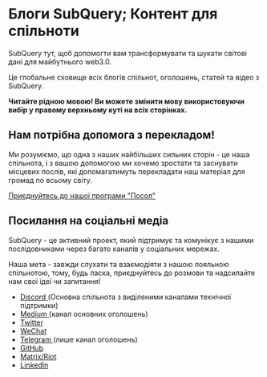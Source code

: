 # Блоги SubQuery; Контент для спільноти

SubQuery тут, щоб допомогти вам трансформувати та шукати світові дані для майбутнього web3.0.

Це глобальне сховище всіх блогів спільнот, оголошень, статей та відео з SubQuery.

**Читайте рідною мовою! Ви можете змінити мову використовуючи вибір у правому верхньому куті на всіх сторінках.**

## Нам потрібна допомога з перекладом!

Ми розуміємо, що одна з наших найбільших сильних сторін - це наша спільнота, і з вашою допомогою ми хочемо зростати та заснувати місцевих послів, які допомагатимуть перекладати наш матеріал для громад по всьому світу.

[Приєднуйтесь до нашої програми "Посол"](https://doc.subquery.network/miscellaneous/ambassadors.html)

## Посилання на соціальні медіа

SubQuery - це активний проект, який підтримує та комунікує з нашими послідовниками через багато каналів у соціальних мережах.

Наша мета - завжди слухати та взаємодіяти з нашою лояльною спільнотою, тому, будь ласка, приєднуйтесь до розмови та надсилайте нам свої ідеї чи запитання!

- [ Discord ](https://discord.com/invite/78zg8aBSMG) (Основна спільнота з виділеними каналами технічної підтримки)
- [Medium ](https://subquery.medium.com) (канал основних оголошень)
- [Twitter](https://twitter.com/subquerynetwork)
- [WeChat]()
- [ Telegram ](https://t.me/subquerynetwork) (лише канал оголошень)
- [GitHub](https://github.com/SubQuery/subql)
- [Matrix/Riot](https://matrix.to/#/#subquery:matrix.org)
- [LinkedIn](https://www.linkedin.com/company/subquery)
